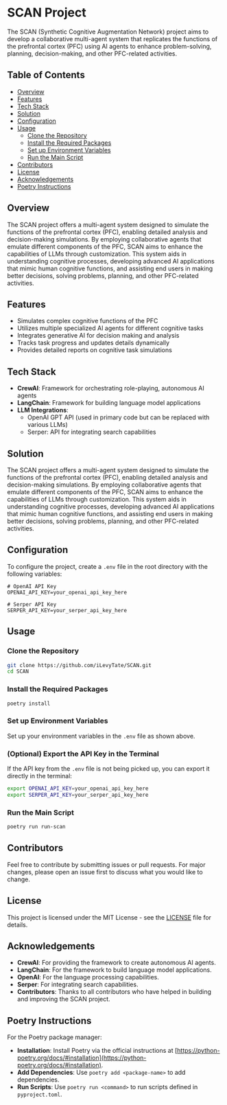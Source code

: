 # SCAN Project

The SCAN (Synthetic Cognitive Augmentation Network) project aims to develop a collaborative multi-agent system that replicates the functions of the prefrontal cortex (PFC) using AI agents to enhance problem-solving, planning, decision-making, and other PFC-related activities.

## Table of Contents

- [Overview](#overview)
- [Features](#features)
- [Tech Stack](#tech-stack)
- [Solution](#solution)
- [Configuration](#configuration)
- [Usage](#usage)
  - [Clone the Repository](#clone-the-repository)
  - [Install the Required Packages](#install-the-required-packages)
  - [Set up Environment Variables](#set-up-environment-variables)
  - [Run the Main Script](#run-the-main-script)
- [Contributors](#contributors)
- [License](#license)
- [Acknowledgements](#acknowledgements)
- [Poetry Instructions](#poetry-instructions)

## Overview

The SCAN project offers a multi-agent system designed to simulate the functions of the prefrontal cortex (PFC), enabling detailed analysis and decision-making simulations. By employing collaborative agents that emulate different components of the PFC, SCAN aims to enhance the capabilities of LLMs through customization. This system aids in understanding cognitive processes, developing advanced AI applications that mimic human cognitive functions, and assisting end users in making better decisions, solving problems, planning, and other PFC-related activities.

## Features

- Simulates complex cognitive functions of the PFC
- Utilizes multiple specialized AI agents for different cognitive tasks
- Integrates generative AI for decision making and analysis
- Tracks task progress and updates details dynamically
- Provides detailed reports on cognitive task simulations

## Tech Stack

- **CrewAI**: Framework for orchestrating role-playing, autonomous AI agents
- **LangChain**: Framework for building language model applications
- **LLM Integrations**:
  - OpenAI GPT API (used in primary code but can be replaced with various LLMs)
  - Serper: API for integrating search capabilities

## Solution

The SCAN project offers a multi-agent system designed to simulate the functions of the prefrontal cortex (PFC), enabling detailed analysis and decision-making simulations. By employing collaborative agents that emulate different components of the PFC, SCAN aims to enhance the capabilities of LLMs through customization. This system aids in understanding cognitive processes, developing advanced AI applications that mimic human cognitive functions, and assisting end users in making better decisions, solving problems, planning, and other PFC-related activities.

## Configuration

To configure the project, create a `.env` file in the root directory with the following variables:

```env
# OpenAI API Key
OPENAI_API_KEY=your_openai_api_key_here

# Serper API Key
SERPER_API_KEY=your_serper_api_key_here
```

## Usage

### Clone the Repository

```bash
git clone https://github.com/iLevyTate/SCAN.git
cd SCAN
```

### Install the Required Packages

```bash
poetry install
```

### Set up Environment Variables

Set up your environment variables in the `.env` file as shown above.

### (Optional) Export the API Key in the Terminal

If the API key from the `.env` file is not being picked up, you can export it directly in the terminal:

```bash
export OPENAI_API_KEY=your_openai_api_key_here
export SERPER_API_KEY=your_serper_api_key_here
```

### Run the Main Script

```bash
poetry run run-scan
```

## Contributors

Feel free to contribute by submitting issues or pull requests. For major changes, please open an issue first to discuss what you would like to change.

## License

This project is licensed under the MIT License - see the [LICENSE](LICENSE) file for details.

## Acknowledgements

- **CrewAI**: For providing the framework to create autonomous AI agents.
- **LangChain**: For the framework to build language model applications.
- **OpenAI**: For the language processing capabilities.
- **Serper**: For integrating search capabilities.
- **Contributors**: Thanks to all contributors who have helped in building and improving the SCAN project.

## Poetry Instructions

For the Poetry package manager:

- **Installation**: Install Poetry via the official instructions at [https://python-poetry.org/docs/#installation](https://python-poetry.org/docs/#installation).
- **Add Dependencies**: Use `poetry add <package-name>` to add dependencies.
- **Run Scripts**: Use `poetry run <command>` to run scripts defined in `pyproject.toml`.
